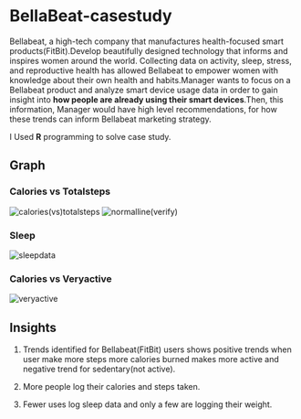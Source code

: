 # BellaBeat-casestudy
Bellabeat, a high-tech company that manufactures health-focused smart products(FitBit).Develop beautifully designed technology that informs and inspires women around the world. Collecting data on activity, sleep, stress, and reproductive health has allowed Bellabeat to empower women with knowledge about their own health and habits.Manager wants to focus on a Bellabeat product and analyze smart device usage data in order to gain insight into **how people are already using their smart devices**.Then, this information, Manager would have high level recommendations, for how these trends can inform Bellabeat marketing strategy.

I Used **R** programming to solve case study.

## Graph
### Calories vs Totalsteps
![calories(vs)totalsteps](https://user-images.githubusercontent.com/96980544/147908041-6b52ffba-c105-4481-848e-eee137da27f4.png)
![normalline(verify)](https://user-images.githubusercontent.com/96980544/148027727-cc58ef39-d7d9-4cdc-bc1e-f3beaa6a532d.png)
### Sleep
![sleepdata](https://user-images.githubusercontent.com/96980544/147908130-769033d1-857c-40fa-8e25-0f508536ddaf.png)
### Calories vs Veryactive
![veryactive](https://user-images.githubusercontent.com/96980544/147908250-65190376-4634-48ed-b2ce-65c57ebee685.png)
## Insights

  1. Trends identified for Bellabeat(FitBit) users shows positive trends when user make more steps more calories burned makes more active and negative trend for sedentary(not active).

  2. More people log their calories and steps taken.
  
  3. Fewer uses log sleep data and only a few are logging their weight.



  

